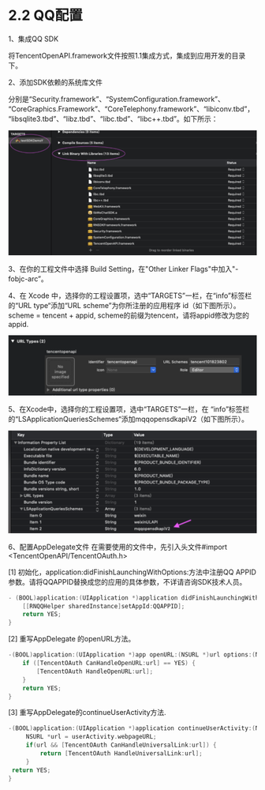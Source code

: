 # 2.2 QQ配置

1、集成QQ SDK

 将TencentOpenAPI.framework文件按照1.1集成方式，集成到应用开发的目录下。

2、添加SDK依赖的系统库文件

 分别是“Security.framework”、“SystemConfiguration.framework”、 “CoreGraphics.Framework”、“CoreTelephony.framework”、“libiconv.tbd”，“libsqlite3.tbd”、“libz.tbd”、“libc.tbd”、“libc++.tbd”。如下所示：

![](../../.gitbook/assets/jie-ping-20201208-xia-wu-3.30.18.png)



3、在你的工程文件中选择 Build Setting，在"Other Linker Flags"中加入"-fobjc-arc”。

4、在 Xcode 中，选择你的工程设置项，选中“TARGETS”一栏，在“info”标签栏的“URL type“添加“URL scheme”为你所注册的应用程序 id（如下图所示）。scheme = tencent + appid, scheme的前缀为tencent，请将appid修改为您的appid.

![](../../.gitbook/assets/jie-ping-20201208-xia-wu-3.31.09.png)

5、在Xcode中，选择你的工程设置项，选中“TARGETS”一栏，在 “info”标签栏的“LSApplicationQueriesSchemes“添加mqqopensdkapiV2（如下图所示）。

![](../../.gitbook/assets/jie-ping-20201208-xia-wu-3.32.01.png)

6、配置AppDelegate文件 在需要使用的文件中，先引入头文件\#import &lt;TencentOpenAPI/TencentOAuth.h&gt;

\[1\] 初始化，application:didFinishLaunchingWithOptions:方法中注册QQ APPID参数。请将QQAPPID替换成您的应用的具体参数，不详请咨询SDK技术人员。

```objectivec
- (BOOL)application:(UIApplication *)application didFinishLaunchingWithOptions:(NSDictionary *)launchOptions {
    [[RNQQHelper sharedInstance]setAppId:QQAPPID];
    return YES;
}
```

\[2\] 重写AppDelegate 的openURL方法。

```objectivec
-(BOOL)application:(UIApplication *)app openURL:(NSURL *)url options:(NSDictionary<UIApplicationOpenURLOptionsKey,id> *)options{
    if ([TencentOAuth CanHandleOpenURL:url] == YES) {
        [TencentOAuth HandleOpenURL:url];
    }
    return YES;
}
```

\[3\] 重写AppDelegate的continueUserActivity方法.

```objectivec
-(BOOL)application:(UIApplication *)application continueUserActivity:(NSUserActivity *)userActivity restorationHandler:(void (^)(NSArray<id<UIUserActivityRestoring>> * _Nullable))restorationHandler{
     NSURL *url = userActivity.webpageURL;
     if(url && [TencentOAuth CanHandleUniversalLink:url]) {
         return [TencentOAuth HandleUniversalLink:url];
     }
 return YES;
}
```

